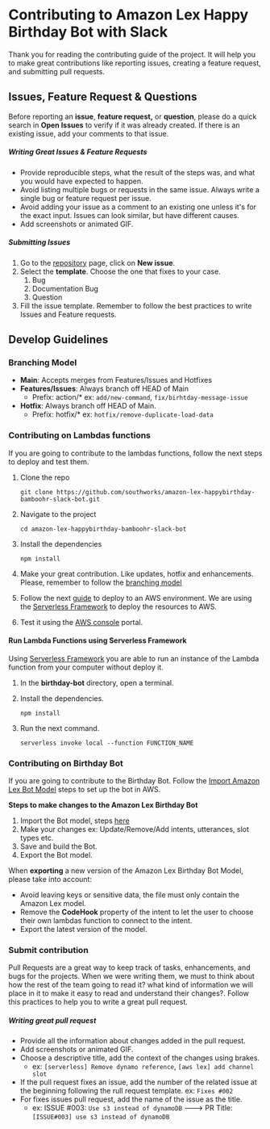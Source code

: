 # Contributing to Amazon Lex Happy Birthday Bot with Slack

Thank you for reading the contributing guide of the project. It will help you to make great contributions like reporting issues, creating a feature request, and submitting pull requests.

## Issues, Feature Request & Questions

Before reporting an **issue**, **feature request,** or **question**, please do a quick search in **Open Issues** to verify if it was already created. If there is an existing issue, add your comments to that issue. 

##### Writing Great Issues & Feature Requests

- Provide reproducible steps, what the result of the steps was, and what you would have expected to happen.
- Avoid listing multiple bugs or requests in the same issue. Always write a single bug or feature request per issue. 
- Avoid adding your issue as a comment to an existing one unless it's for the exact input. Issues can look similar, but have different causes.
- Add screenshots or animated GIF.

##### Submitting Issues 

1. Go to the [repository](https://github.com/southworks/amazon-lex-happybirthday-bamboohr-slack-bot) page, click on **New issue**.
2. Select the **template**. Choose the one that fixes to your case. 
   1. Bug
   2. Documentation Bug
   3. Question
3. Fill the issue template. Remember to follow the best practices to write Issues and Feature requests.



## Develop Guidelines

### Branching Model

- **Main**: Accepts merges from Features/Issues and Hotfixes
- **Features/Issues**: Always branch off HEAD of Main
  - Prefix: action/* ex: `add/new-command`, `fix/birhtday-message-issue`
- **Hotfix**: Always branch off HEAD of Main. 
  - Prefix: hotfix/* ex: `hotfix/remove-duplicate-load-data`



### Contributing on Lambdas functions

If you are going to contribute to the lambdas functions, follow the next steps to deploy and test them. 	

1. Clone the repo

   ```
   git clone https://github.com/southworks/amazon-lex-happybirthday-bamboohr-slack-bot.git
   ```

2. Navigate to the project 

   ```
   cd amazon-lex-happybirthday-bamboohr-slack-bot
   ```

3. Install the dependencies

   ```
   npm install
   ```

4. Make your great contribution. Like updates, hotfix and enhancements. Please, remember to follow the [branching model](#branching-model)

5. Follow the next [guide](https://github.com/southworks/amazon-lex-happybirthday-bamboohr-slack-bot.git) to deploy to an AWS environment. We are using the [Serverless Framework](https://www.serverless.com/open-source/) to deploy the resources to AWS.

6. Test it using the [AWS console](https://console.aws.amazon.com) portal.

#### Run Lambda Functions using Serverless Framework

Using  [Serverless Framework](https://www.serverless.com/open-source/) you are able to run an instance of the Lambda function from your computer without deploy it. 

1. In the **birthday-bot** directory, open a terminal.

2. Install the dependencies.

   ```
   npm install
   ```

3. Run the next command.

   ```
   serverless invoke local --function FUNCTION_NAME
   ```



### Contributing on Birthday Bot

If you are going to contribute to the Birthday Bot. Follow the [Import Amazon Lex Bot Model](https://github.com/southworks/amazon-lex-happybirthday-bamboohr-slack-bot/blob/main/birthday-bot/README.md#import-amazon-lex-bot) steps to set up the bot in AWS.

**Steps to make changes to the Amazon Lex Birthday Bot**

1. Import the Bot model, steps [here](https://github.com/southworks/amazon-lex-happybirthday-bamboohr-slack-bot/blob/main/birthday-bot/README.md#import-amazon-lex-bot)
2. Make your changes ex: Update/Remove/Add intents, utterances, slot types etc.
3. Save and build the Bot.
4. Export the Bot model.

When **exporting** a new version of the Amazon Lex Birthday Bot Model, please take into account:

- Avoid leaving keys or sensitive data, the file must only contain the Amazon Lex model. 
- Remove the **CodeHook** property of the intent to let the user to choose their own lambdas function to connect to the intent. 
- Export the latest version of the model.



### **Submit contribution** 

Pull Requests are a great way to keep track of tasks, enhancements, and bugs for the projects. When we were writing them, we must to think about how the rest of the team going to read it? what kind of information we will place in it to make it easy to read and understand their changes?. Follow this practices to help you to write a great pull request. 

##### Writing great pull request

- Provide all the information about changes added in the pull request.
- Add screenshots or animated GIF.
- Choose a descriptive title, add the context of the changes using brakes. 
  - ex: `[serverless] Remove dynamo reference`, `[aws lex] add channel slot`
- If the pull request fixes an issue, add the number of the related issue at the beginning following the rull request template. ex: `Fixes #002` 
- For fixes issues pull request, add the name of the issue as the title. 
  - ex: ISSUE #003: `Use s3 instead of dynamoDB` ---> PR Title: `[ISSUE#003] use s3 instead of dynamoDB`

